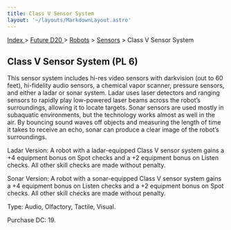 ```yaml
---
title: Class V Sensor System
layout: '~/layouts/MarkdownLayout.astro'
---
```


[ Index ](/) > [ Future D20 ](/future.d20.srd) > [Robots](/future.d20.srd/robots) > [Sensors](/future.d20.srd/robots/sensors) > Class V Sensor System

## Class V Sensor System (PL 6)

This sensor system includes hi-res video sensors with darkvision (out to 60
feet), hi-fidelity audio sensors, a chemical vapor scanner, pressure sensors,
and either a ladar or sonar system. Ladar uses laser detectors and ranging
sensors to rapidly play low-powered laser beams across the robot’s
surroundings, allowing it to locate targets. Sonar sensors are used mostly in
subaquatic environments, but the technology works almost as well in the air.
By bouncing sound waves off objects and measuring the length of time it takes
to receive an echo, sonar can produce a clear image of the robot’s
surroundings.

Ladar Version: A robot with a ladar-equipped Class V sensor system gains a +4
equipment bonus on Spot checks and a +2 equipment bonus on Listen checks. All
other skill checks are made without penalty.

Sonar Version: A robot with a sonar-equipped Class V sensor system gains a +4
equipment bonus on Listen checks and a +2 equipment bonus on Spot checks. All
other skill checks are made without penalty.

Type: Audio, Olfactory, Tactile, Visual.

Purchase DC: 19.


